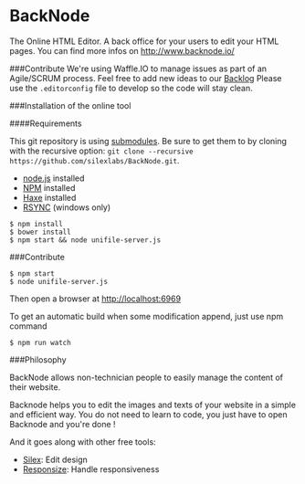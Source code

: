 BackNode
========

The Online HTML Editor. A back office for your users to edit your HTML pages. You can find more infos on http://www.backnode.io/

###Contribute
We're using Waffle.IO to manage issues as part of an Agile/SCRUM process. Feel free to add new ideas to our [Backlog](https://waffle.io/silexlabs/BackNode)
Please use the `.editorconfig` file to develop so the code will stay clean.

###Installation of the online tool

####Requirements

This git repository is using [submodules](http://www.git-scm.com/book/en/v2/Git-Tools-Submodules). Be sure to get them to by cloning with the recursive option: `git clone --recursive https://github.com/silexlabs/BackNode.git`.

* [node.js](http://nodejs.org/) installed
* [NPM](https://www.npmjs.com/) installed
* [Haxe](http://haxe.org/download/) installed
* [RSYNC](http://www.rsync.net/resources/howto/windows_rsync.html) (windows only)

```shell
$ npm install
$ bower install
$ npm start && node unifile-server.js
```

###Contribute

```shell
$ npm start
$ node unifile-server.js
```
Then open a browser at [http://localhost:6969](http://localhost:6969)

To get an automatic build when some modification append, just use npm command
```shell
$ npm run watch
```

###Philosophy

BackNode allows non-technician people to easily manage the content of their website.

Backnode helps you to edit the images and texts of your website in a simple and efficient way. You do not need to learn to code, you just have to open Backnode and you're done !

And it goes along with other free tools:
* [Silex](http://www.silex.me/): Edit design
* [Responsize](http://www.responsize.org/): Handle responsiveness
